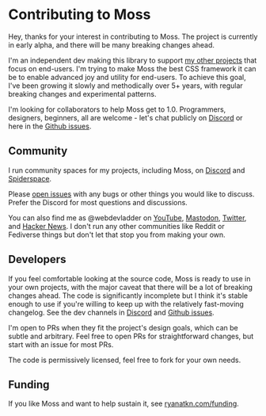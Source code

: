 # Contributing to Moss

Hey, thanks for your interest in contributing to Moss.
The project is currently in early alpha,
and there will be many breaking changes ahead.

I'm an independent dev making this library to support [my other projects](http://www.ryanatkn.com/)
that focus on end-users.
I'm trying to make Moss the best CSS framework it can be
to enable advanced joy and utility for end-users.
To achieve this goal, I've been growing it slowly and methodically over 5+ years,
with regular breaking changes and experimental patterns.

I'm looking for collaborators to help Moss get to 1.0.
Programmers, designers, beginners, all are welcome -
let's chat publicly on [Discord](https://discord.gg/YU5tyeK72X)
or here in the [Github issues](https://github.com/ryanatkn/moss).

## Community

I run community spaces for my projects, including Moss,
on [Discord](https://discord.gg/YU5tyeK72X)
and [Spiderspace](https://www.spiderspace.org/).

Please [open issues](https://github.com/ryanatkn/Moss/issues) with any bugs
or other things you would like to discuss.
Prefer the Discord for most questions and discussions.

You can also find me as @webdevladder on
[YouTube](https://www.youtube.com/@webdevladder),
[Mastodon](https://mastodon.social/@webdevladder),
[Twitter](https://twitter.com/webdevladder),
and [Hacker News](https://news.ycombinator.com/user?id=webdevladder).
I don't run any other communities like Reddit or Fediverse things
but don't let that stop you from making your own.

## Developers

If you feel comfortable looking at the source code,
Moss is ready to use in your own projects,
with the major caveat that there will be a lot of breaking changes ahead.
The code is significantly incomplete but I think it's stable enough to use
if you're willing to keep up with the relatively fast-moving changelog.
See the dev channels in [Discord](https://discord.gg/YU5tyeK72X)
and [Github issues](https://github.com/ryanatkn/Moss/issues).

I'm open to PRs when they fit the project's design goals, which can be subtle and arbitrary.
Feel free to open PRs for straightforward changes, but start with an issue for most PRs.

The code is permissively licensed, feel free to fork for your own needs.

## Funding

If you like Moss and want to help sustain it,
see [ryanatkn.com/funding](https://www.ryanatkn.com/funding).
